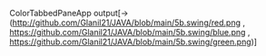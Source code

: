 ColorTabbedPaneApp output[->(http://github.com/Glanil21/JAVA/blob/main/5b.swing/red.png ,
https://github.com/Glanil21/JAVA/blob/main/5b.swing/blue.png ,
https://github.com/Glanil21/JAVA/blob/main/5b.swing/green.png)]
